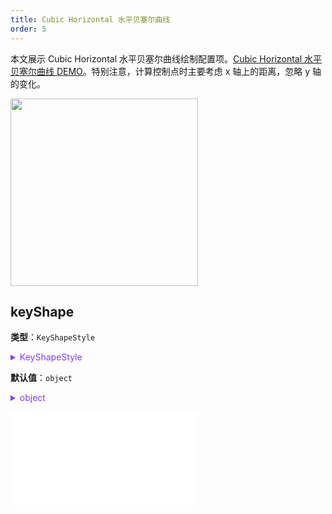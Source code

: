 ```yaml
---
title: Cubic Horizontal 水平贝塞尔曲线
order: 5
---
```


本文展示 Cubic Horizontal 水平贝塞尔曲线绘制配置项。[Cubic Horizontal 水平贝塞尔曲线 DEMO](/zh/examples/item/defaultEdges#horizontalCubic)。特别注意，计算控制点时主要考虑 x 轴上的距离，忽略 y 轴的变化。

<img src="https://mdn.alipayobjects.com/huamei_qa8qxu/afts/img/A*WsRIRL8f64sAAAAAAAAAAAAADmJ7AQ/original" width=300 />

## keyShape

**类型**：`KeyShapeStyle`

<details>

<summary style="color: #873bf4; cursor: pointer">KeyShapeStyle</summary>

```typescript
type Point = {
  x: number;
  y: number;
  z?: number;
};

type KeyShapeStyle = PathStyleProps &
  ArrowProps & {
    /**
     * 控制点数组。注意，绘制 Cubic 需要指定两个或两个以上有效的控制点。若不指定或者只有一个控制点时，将会通过 `curveOffset` 和 `curvePosition` 计算得到对应的控制点
     */
    controlPoints?: Point[];
    /**
     * 控制点距离两端点连线的距离，可理解为控制边的弯曲程度
     */
    curveOffset?: number | number[];
    /**
     * 控制点在两端点连线上的相对位置，范围 `0-1`
     */
    curvePosition?: number;
  };
```

<embed src="../../../common/ArrowStyle.zh.md"></embed>

其中，相关的图形样式参考 [Path 图形样式](../shape/PathStyleProps.zh.md)。

</details>

**默认值**：`object`

<details>

<summary style="color: #873bf4; cursor: pointer">object</summary>

```json
{
  "curveOffset": 20,
  "curvePosition": 0.5
}
```

</details>

<embed src="../../../common/EdgeShapeStyles.zh.md"></embed>
